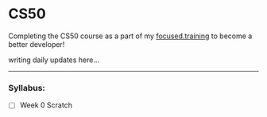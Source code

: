 # CS50

Completing the CS50 course as a part of my [focused.training](https://github.com/nihalsheikh/focused.training) to become a better developer!

writing daily updates here...

---

### Syllabus:

- [ ] Week 0 Scratch
